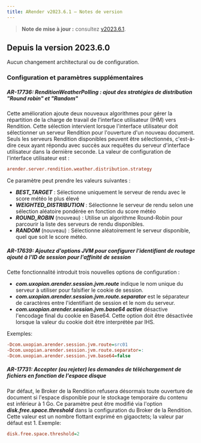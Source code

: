 ```yaml
---
title: ARender v2023.6.1 – Notes de version
---
```


> **Note de mise à jour :** consultez [v2023.6.1](/fr/releases/release-notes/v2023.6.1/).

## Depuis la version 2023.6.0

Aucun changement architectural ou de configuration.

### Configuration et paramètres supplémentaires

##### AR-17736: RenditionWeatherPolling : ajout des stratégies de distribution "Round robin" et "Random"

Cette amélioration ajoute deux nouveaux algorithmes pour gérer la répartition de la charge de travail de l'interface utilisateur (IHM) vers Rendition. Cette sélection intervient lorsque l'interface utilisateur doit sélectionner un serveur Rendition pour l'ouverture d'un nouveau document. Seuls les serveurs Rendition disponibles peuvent être sélectionnés, c'est-à-dire ceux ayant répondu avec succès aux requêtes du serveur d'interface utilisateur dans la dernière seconde.
La valeur de configuration de l'interface utilisateur est :
```cfg
arender.server.rendition.weather.distribution.strategy
```
Ce paramètre peut prendre les valeurs suivantes :
- ***BEST_TARGET*** : Sélectionne uniquement le serveur de rendu avec le score météo le plus élevé
- ***WEIGHTED_DISTRIBUTION*** : Sélectionne le serveur de rendu selon une sélection aléatoire pondérée en fonction du score météo
- ***ROUND_ROBIN*** (nouveau) : Utilise un algorithme Round-Robin pour parcourir la liste des serveurs de rendu disponibles.
- ***RANDOM*** (nouveau) : Sélectionne aléatoirement le serveur disponible, quel que soit le score météo.

##### AR-17639: Ajoutez d'options JVM pour configurer l'identifiant de routage ajouté à l'ID de session pour l'affinité de session

Cette fonctionnalité introduit trois nouvelles options de configuration :
- ***com.uxopian.arender.session.jvm.route*** indique le nom unique du serveur à utiliser pour falsifier le cookie de session.
- ***com.uxopian.arender.session.jvm.route.separator*** est le séparateur de caractères entre l'identifiant de session et le nom du serveur.
- ***com.uxopian.arender.session.jvm.base64 active*** désactive l'encodage final du cookie en Base64. Cette option doit être désactivée lorsque la valeur du cookie doit être interprétée par IHS.

Exemples:
```cfg
-Dcom.uxopian.arender.session.jvm.route=src01
-Dcom.uxopian.arender.session.jvm.route.separator=:
-Dcom.uxopian.arender.session.jvm.base64=false
```

##### AR-17731: Accepter (ou rejeter) les demandes de téléchargement de fichiers en fonction de l'espace disque

Par défaut, le Broker de la Rendition refusera désormais toute ouverture de document si l'espace disponible pour le stockage temporaire du contenu est inférieur à 1 Go.
Ce paramètre peut être modifié via l'option ***disk.free.space.threshold*** dans la configuration du Broker de la Rendition.
Cette valeur est un nombre flottant exprimé en gigaoctets; la valeur par défaut est 1.
Exemple:
```cfg
disk.free.space.threshold=2
```